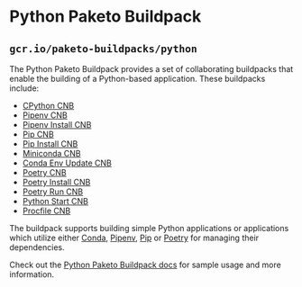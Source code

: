 # Python Paketo Buildpack

## `gcr.io/paketo-buildpacks/python`

The Python Paketo Buildpack provides a set of collaborating buildpacks that
enable the building of a Python-based application. These buildpacks include:
- [CPython CNB](https://github.com/paketo-buildpacks/cpython)
- [Pipenv CNB](https://github.com/paketo-buildpacks/pipenv)
- [Pipenv Install CNB](https://github.com/paketo-buildpacks/pipenv-install)
- [Pip CNB](https://github.com/paketo-buildpacks/pip)
- [Pip Install CNB](https://github.com/paketo-buildpacks/pip-install)
- [Miniconda CNB](https://github.com/paketo-buildpacks/miniconda)
- [Conda Env Update CNB](https://github.com/paketo-buildpacks/conda-env-update)
- [Poetry CNB](https://github.com/paketo-buildpacks/poetry)
- [Poetry Install CNB](https://github.com/paketo-buildpacks/poetry-install)
- [Poetry Run CNB](https://github.com/paketo-buildpacks/poetry-run)
- [Python Start CNB](https://github.com/paketo-buildpacks/python-start)
- [Procfile CNB](https://github.com/paketo-buildpacks/procfile)

The buildpack supports building simple Python applications or applications which
utilize either [Conda](https://conda.io),
[Pipenv](https://pypi.org/project/pipenv/), [Pip](https://pip.pypa.io/) or [Poetry](https://python-poetry.org/) for
managing their dependencies.

Check out the [Python Paketo Buildpack docs](https://paketo.io/docs/howto/python/) for sample usage and more information.
